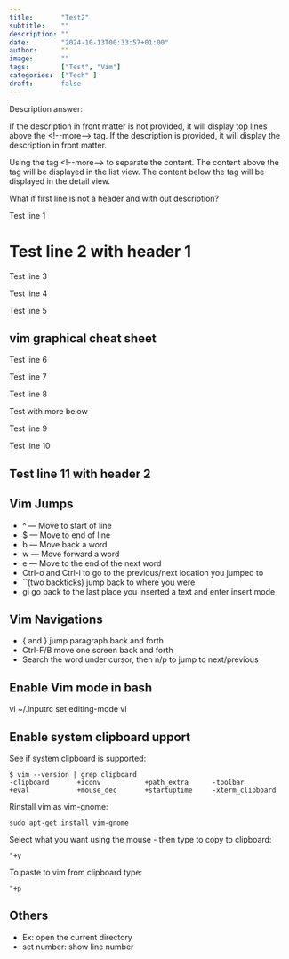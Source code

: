 ```yaml
---
title:       "Test2"
subtitle:    ""
description: ""
date:        "2024-10-13T00:33:57+01:00"
author:      ""
image:       ""
tags:        ["Test", "Vim"]
categories:  ["Tech" ]
draft:       false
---
```

Description answer: 

If the description in front matter is not provided, it will display top lines above the \<!--more--\> tag. If the description is provided, it will display the description in front matter. 

Using the tag &lt;!--more--&gt; to separate the content. The content above the tag will be displayed in the list view. The content below the tag will be displayed in the detail view. 

<!--more-->
What if first line is not a header and with out description?

Test line 1

# Test line 2 with header 1

Test line 3

Test line 4

Test line 5

## vim graphical cheat sheet

Test line 6

Test line 7

Test line 8

Test with more below
<!--more-->

Test line 9

Test line 10

## Test line 11 with header 2
<!--![](//img/2018-02-09-vim-tips/vi-vim-cheat-sheet.svg)-->
<!--more-->
## Vim Jumps

* ^ — Move to start of line
* $ — Move to end of line
* b — Move back a word
* w — Move forward a word
* e — Move to the end of the next word
* Ctrl-o and Ctrl-i to go to the previous/next location you jumped to
* ``(two backticks) jump back to where you were
* gi go back to the last place you inserted a text and enter insert mode

## Vim Navigations

* { and } jump paragraph back and forth
* Ctrl-F/B move one screen back and forth
* Search the word under cursor, then n/p to jump to next/previous 


## Enable Vim mode in bash
vi ~/.inputrc
set editing-mode vi

## Enable system clipboard upport

See if system clipboard is supported:     
```
$ vim --version | grep clipboard
-clipboard       +iconv           +path_extra      -toolbar
+eval            +mouse_dec       +startuptime     -xterm_clipboard
```

Rinstall vim as vim-gnome:   
```
sudo apt-get install vim-gnome
```
Select what you want using the mouse - then type to copy to clipboard:  
```
"+y
```

To paste to vim from clipboard type:  
```
"+p
```
## Others
* Ex: open the current directory
* set number: show line number
